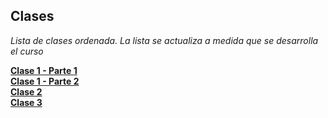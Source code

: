 ## Clases
*Lista de clases ordenada. La lista se actualiza a medida que se desarrolla el curso*


[**Clase 1 - Parte 1**](Clase_1/index.md)   
[**Clase 1 - Parte 2**](Clase_2/index.md)    
[**Clase 2**](Clase_3/index.md)  
[**Clase 3**](Clase_4/index.md) 


